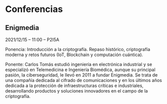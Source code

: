 # Conferencias

## Enigmedia


2021/12/15 – 11:00 – P2I5A


Ponencia: Introducción a la criptografía. Repaso histórico, criptografía moderna y retos futuros (IoT, Blockchain y computación cuántica).


Ponente: Carlos Tomás estudió ingeniería en electrónica industrial y se especializó en Telemedicina e Ingeniería Biomédica, aunque su principal pasión, la ciberseguridad, le llevó en 2011 a fundar Enigmedia. Se trata de una compañía dedicada al cifrado de comunicaciones y en los últimos años dedicada a la protección de infraestructuras críticas e industriales, desarrollando productos y soluciones innovadores en el campo de la criptografía.

